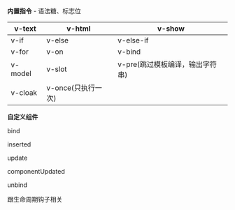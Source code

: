 **内置指令** - 语法糖、标志位

| v-text  | v-html             | v-show                          |
| ------- | ------------------ | ------------------------------- |
| v-if    | v-else             | v-else-if                       |
| v-for   | v-on               | v-bind                          |
| v-model | v-slot             | v-pre(跳过模板编译，输出字符串) |
| v-cloak | v-once(只执行一次) |                                 |

**自定义组件**

bind

inserted

update

componentUpdated

unbind

跟生命周期钩子相关

